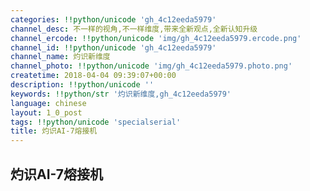 ```yaml
---
categories: !!python/unicode 'gh_4c12eeda5979'
channel_desc: 不一样的视角,不一样维度,带来全新观点,全新认知升级
channel_ercode: !!python/unicode 'img/gh_4c12eeda5979.ercode.png'
channel_id: !!python/unicode 'gh_4c12eeda5979'
channel_name: 灼识新维度
channel_photo: !!python/unicode 'img/gh_4c12eeda5979.photo.png'
createtime: 2018-04-04 09:39:07+00:00
description: !!python/unicode ''
keywords: !!python/str '灼识新维度,gh_4c12eeda5979'
language: chinese
layout: 1_0_post
tags: !!python/unicode 'specialserial'
title: 灼识AI-7熔接机
---
```

<div id="js_content">
<div class="video_card_context">
<div class="mpvideo_wrp" id="js_mpvedio">
</div>
<div class="video_card_ft">
<h2 class="video_info_title">
<span id="video_title">
         灼识AI-7熔接机
        </span>
</h2>
</div>
</div>
</div>